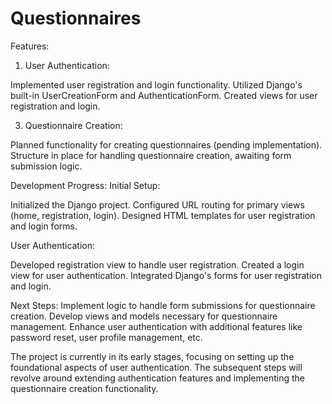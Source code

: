 # Questionnaires
Features:
1. User Authentication:

Implemented user registration and login functionality.
Utilized Django's built-in UserCreationForm and AuthenticationForm.
Created views for user registration and login.

3. Questionnaire Creation:

Planned functionality for creating questionnaires (pending implementation).
Structure in place for handling questionnaire creation, awaiting form submission logic.


Development Progress:
Initial Setup:

Initialized the Django project.
Configured URL routing for primary views (home, registration, login).
Designed HTML templates for user registration and login forms.

User Authentication:

Developed registration view to handle user registration.
Created a login view for user authentication.
Integrated Django's forms for user registration and login.

Next Steps:
Implement logic to handle form submissions for questionnaire creation.
Develop views and models necessary for questionnaire management.
Enhance user authentication with additional features like password reset, user profile management, etc.

The project is currently in its early stages, focusing on setting up the foundational aspects of user authentication. The subsequent steps will revolve around extending authentication features and implementing the questionnaire creation functionality.
